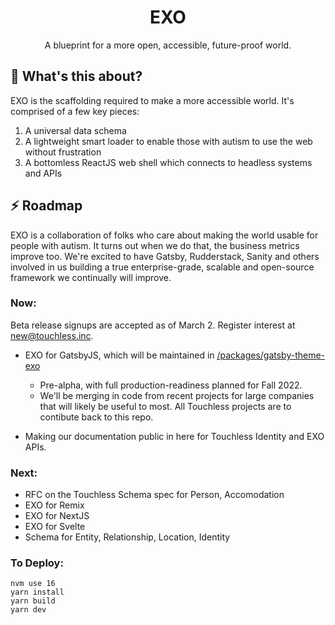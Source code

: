 <h1 align="center">EXO</h1>
<p align="center">A blueprint for a more open, accessible, future-proof world.</p>

## :hear_no_evil: What's this about?

EXO is the scaffolding required to make a more accessible world. It's comprised of a few key pieces:

1. A universal data schema
2. A lightweight smart loader to enable those with autism to use the web without frustration
3. A bottomless ReactJS web shell which connects to headless systems and APIs

## :zap: Roadmap

EXO is a collaboration of folks who care about making the world usable for people with autism. It turns out when we do that, the business metrics improve too. We're excited to have Gatsby, Rudderstack, Sanity and others involved in us building a true enterprise-grade, scalable and open-source framework we continually will improve.

### Now:

Beta release signups are accepted as of March 2. Register interest at new@touchless.inc.

- EXO for GatsbyJS, which will be maintained in <a href="https://github.com/touchlesscode/exo/tree/main/packages/gatsby-theme-exo">/packages/gatsby-theme-exo</a>

  - Pre-alpha, with full production-readiness planned for Fall 2022.
  - We'll be merging in code from recent projects for large companies that will likely be useful to most. All Touchless projects are to contibute back to this repo.

- Making our documentation public in here for Touchless Identity and EXO APIs.

### Next:

- RFC on the Touchless Schema spec for Person, Accomodation
- EXO for Remix
- EXO for NextJS
- EXO for Svelte
- Schema for Entity, Relationship, Location, Identity


### To Deploy:

```
nvm use 16
yarn install
yarn build
yarn dev
```



